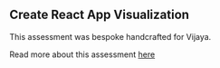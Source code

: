 ## Create React App Visualization

This assessment was bespoke handcrafted for Vijaya.

Read more about this assessment [here](https://react.eogresources.com)
